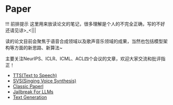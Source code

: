# Paper

!!! 前排提示
    这里用来放读论文的笔记，很多理解是个人的不完全正确，写的不好还请见谅>_<|||

读的论文目前会聚焦于语音合成领域以及歌声音乐领域的成果，当然也包括模型架构等方面的新思路、新算法~

主要关注NeurIPS、ICLR、ICML、ACL四个会议的文章，欢迎大家交流和批评指正！

- [TTS(Text to Speech)](index_tts.md)
- [SVS(Singing Voice Synthesis)](index_svs.md)
- [Classic Paperl](index_aigc.md)
- [Jailbreak For LLMs](index_jail.md)
- [Text Generation](index_text_gen.md)
